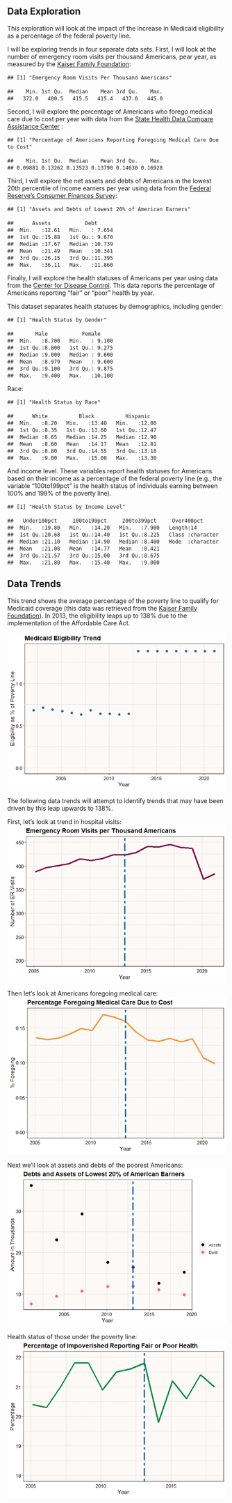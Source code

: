 ## Data Exploration

This exploration will look at the impact of the increase in Medicaid
eligibility as a percentage of the federal poverty line.

I will be exploring trends in four separate data sets. First, I will
look at the number of emergency room visits per thousand Americans, pear
year, as measured by the [Kaiser Family
Foundation](https://www.kff.org/other/state-indicator/emergency-room-visits-by-ownership/?activeTab=graph&currentTimeframe=0&startTimeframe=16&selectedDistributions=total&selectedRows=%7B%22wrapups%22:%7B%22united-states%22:%7B%7D%7D%7D&sortModel=%7B%22colId%22:%22Location%22,%22sort%22:%22asc%22%7D):

    ## [1] "Emergency Room Visits Per Thousand Americans"

    ##    Min. 1st Qu.  Median    Mean 3rd Qu.    Max. 
    ##   372.0   400.5   415.5   415.4   437.0   445.0

Second, I will explore the percentage of Americans who forego medical
care due to cost per year with data from the [State Health Data Compare
Assistance
Center](https://statehealthcompare.shadac.org/landing/178/percent-of-adults-who-could-not-get-medical-care-when-needed-due-to-cost-by-total-2011-to-2021)
:

    ## [1] "Percentage of Americans Reporting Foregoing Medical Care Due to Cost"

    ##    Min. 1st Qu.  Median    Mean 3rd Qu.    Max. 
    ## 0.09881 0.13262 0.13523 0.13790 0.14630 0.16928

Third, I will explore the net assets and debts of Americans in the
lowest 20th percentile of income earners per year using data from the
[Federal Reserve’s Consumer Finances
Survey](https://www.federalreserve.gov/econres/scf/dataviz/scf/chart/#series:Before_Tax_Income;demographic:inccat;population:1;units:median;range:1989,2019):

    ## [1] "Assets and Debts of Lowest 20% of American Earners"

    ##      Assets           Debt       
    ##  Min.   :12.61   Min.   : 7.654  
    ##  1st Qu.:15.88   1st Qu.: 9.670  
    ##  Median :17.67   Median :10.739  
    ##  Mean   :21.49   Mean   :10.341  
    ##  3rd Qu.:26.15   3rd Qu.:11.395  
    ##  Max.   :36.11   Max.   :11.860

Finally, I will explore the health statuses of Americans per year using
data from the [Center for Disease
Control](https://www.cdc.gov/nchs/hus/topics/health-status.htm#explore-data).
This data reports the percentage of Americans reporting “fair” or “poor”
health by year.

This dataset separates health statuses by demographics, including
gender:

    ## [1] "Health Status by Gender"

    ##       Male           Female      
    ##  Min.   :8.700   Min.   : 9.100  
    ##  1st Qu.:8.800   1st Qu.: 9.275  
    ##  Median :9.000   Median : 9.600  
    ##  Mean   :8.979   Mean   : 9.600  
    ##  3rd Qu.:9.100   3rd Qu.: 9.875  
    ##  Max.   :9.400   Max.   :10.100

Race:

    ## [1] "Health Status by Race"

    ##      White          Black          Hispanic    
    ##  Min.   :8.20   Min.   :13.40   Min.   :12.00  
    ##  1st Qu.:8.35   1st Qu.:13.60   1st Qu.:12.47  
    ##  Median :8.65   Median :14.25   Median :12.90  
    ##  Mean   :8.60   Mean   :14.17   Mean   :12.81  
    ##  3rd Qu.:8.80   3rd Qu.:14.55   3rd Qu.:13.18  
    ##  Max.   :9.00   Max.   :15.00   Max.   :13.30

And income level. These variables report health statuses for Americans
based on their income as a percentage of the federal poverty line (e.g.,
the variable “100to199pct” is the health status of individuals earning
between 100% and 199% of the poverty line).

    ## [1] "Health Status by Income Level"

    ##   Under100pct     100to199pct     200to399pct     Over400pct       
    ##  Min.   :19.80   Min.   :14.20   Min.   :7.900   Length:14         
    ##  1st Qu.:20.68   1st Qu.:14.40   1st Qu.:8.225   Class :character  
    ##  Median :21.10   Median :14.90   Median :8.400   Mode  :character  
    ##  Mean   :21.08   Mean   :14.77   Mean   :8.421                     
    ##  3rd Qu.:21.57   3rd Qu.:15.00   3rd Qu.:8.675                     
    ##  Max.   :21.80   Max.   :15.40   Max.   :9.000

## Data Trends

This trend shows the average percentage of the poverty line to qualify
for Medicaid coverage (this data was retrieved from the [Kaiser Family
Foundation](https://www.kff.org/medicaid/state-indicator/medicaid-income-eligibility-limits-for-parents/?currentTimeframe=0&selectedDistributions=january-2002--april-2003--july-2004--july-2005--july-2006--january-2008--january-2009--december-2009--january-2011--january-2012--january-2013--january-2014--january-2015--january-2016--january-2017--january-2018--january-2019--january-2020--january-2021--january-2022&selectedRows=%7B%22wrapups%22:%7B%22united-states%22:%7B%7D%7D%7D&sortModel=%7B%22colId%22:%22Location%22,%22sort%22:%22asc%22%7D)).
In 2013, the eligibility leaps up to 138% due to the implementation of
the Affordable Care Act.

![](Overview-Markdown_files/figure-markdown_github/unnamed-chunk-8-1.png)

The following data trends will attempt to identify trends that may have
been driven by this leap upwards to 138%.

First, let’s look at trend in hospital visits:
![](Overview-Markdown_files/figure-markdown_github/unnamed-chunk-9-1.png)

Then let’s look at Americans foregoing medical care:
![](Overview-Markdown_files/figure-markdown_github/unnamed-chunk-10-1.png)

Next we’ll look at assets and debts of the poorest Americans:
![](Overview-Markdown_files/figure-markdown_github/unnamed-chunk-11-1.png)

Health status of those under the poverty line:
![](Overview-Markdown_files/figure-markdown_github/unnamed-chunk-12-1.png)
